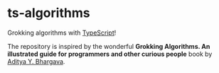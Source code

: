 # ts-algorithms
Grokking algorithms with [TypeScript](https://www.typescriptlang.org/)!

The repository is inspired by the wonderful **Grokking Algorithms. An illustrated guide for programmers and other curious people** book by [Aditya Y. Bhargava](https://github.com/egonSchiele).
